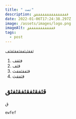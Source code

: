 ```yaml
---
title: " تست"
description: قققققققققققققققق
date: 2022-01-06T17:24:38.297Z
image: /assets/images/logo.png
imageAlt: ققققققققققققق
tags:
  - post
---
```

ثققثبثفقثفقثقثف

1. فثقف
2. قثف
3. قثفقثفقث
4. قثفقث

## قثفقثفقثفقثفثق

ق

```ags
ewfef
```